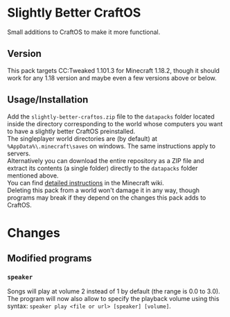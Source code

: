 # Slightly Better CraftOS
Small additions to CraftOS to make it more functional.

## Version
This pack targets CC:Tweaked 1.101.3 for Minecraft 1.18.2, though it should work for any 1.18 version and maybe even a few versions above or below.

## Usage/Installation
Add the `slightly-better-craftos.zip` file to the `datapacks` folder located inside the directory corresponding to the world whose computers you want to have a slightly better CraftOS preinstalled. <br/>
The singleplayer world directories are (by default) at `%AppData%\.minecraft\saves` on windows. The same instructions apply to servers. <br/>
Alternatively you can download the entire repository as a ZIP file and extract its contents (a single folder) directly to the `datapacks` folder mentioned above. <br/>
You can find [detailed instructions](https://minecraft.wiki/w/Tutorial:Installing_a_data_pack) in the Minecraft wiki. <br/>
Deleting this pack from a world won't damage it in any way, though programs may break if they depend on the changes this pack adds to CraftOS.

# Changes
## Modified programs
### `speaker`
Songs will play at volume 2 instead of 1 by default (the range is 0.0 to 3.0). <br/>
The program will now also allow to specify the playback volume using this syntax: `speaker play <file or url> [speaker] [volume]`.